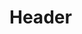 <!-- TITLE: Path Of Flame -->
<!-- SUBTITLE: You lay down a path of fire.  Grants a small increase to fire spell damage. -->

# Header